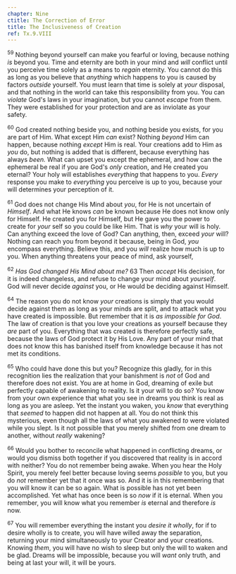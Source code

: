 ```yaml
---
chapter: Nine
ctitle: The Correction of Error
title: The Inclusiveness of Creation
ref: Tx.9.VIII
---
```


<sup>59</sup> Nothing beyond yourself can make you fearful or loving, because
nothing *is* beyond you. Time and eternity are both in your mind and
*will* conflict until you perceive time solely as a means to *regain*
eternity. You cannot do this as long as you believe that *anything*
which happens to you is caused by factors *outside* yourself. You must
learn that time is solely at *your* disposal, and that nothing in the
world can take this responsibility from you. You can *violate* God's
laws in your imagination, but you cannot *escape* from them. They were
established for your protection and are as inviolate as your safety.

<sup>60</sup> God created nothing beside you, and nothing beside you exists, for
you are part of Him. What except Him *can* exist? Nothing *beyond* Him
can happen, because nothing *except* Him is real. Your creations add to
Him as *you* do, but nothing is added that is different, because
everything has always *been.* What can upset you except the ephemeral,
and how can the ephemeral be real if you are God's *only* creation, and
He created you eternal? Your holy will establishes *everything* that
happens to you. *Every* response you make to *everything* you perceive
is up to you, because your will determines your perception of it.

<sup>61</sup> God does not change His Mind about *you*, for He is not uncertain of
*Himself*. And what He knows *can* be known because He does not know
only for Himself. He created you for Himself, but He gave you the power
to create for *your* self so you could be like Him. That is *why* your
will is holy. Can anything exceed the love of God? Can anything, then,
exceed *your* will? Nothing can reach you from beyond it because, being
in God, *you* encompass everything. Believe this, and you *will* realize
how much is up to you. When anything threatens your peace of mind, ask
yourself,

<sup>62</sup> *Has God changed His Mind about me?* 63 Then *accept* His decision,
for it is indeed changeless, and refuse to change your mind about
*yourself*. God will never decide *against* you, or He would be deciding
against Himself.

<sup>64</sup> The reason you do not know *your* creations is simply that you would
decide against them as long as your minds are split, and to attack what
you have created is impossible. But remember that it is *as impossible
for God*. The law of creation is that you love your creations as
yourself because they *are* part of you. Everything that was created is
therefore perfectly safe, because the laws of God protect it by His
Love. Any part of your mind that does not know this has banished itself
from knowledge because it has not met its conditions.

<sup>65</sup> Who could have done this but you? Recognize this gladly, for in this
recognition lies the realization that your banishment is *not* of God
and therefore does not exist. You are at home in God, dreaming of exile
but perfectly capable of awakening to reality. Is it your will to do so?
You know from your own experience that what you see in dreams you think
is real as long as you are asleep. Yet the instant you waken, you *know*
that everything that *seemed* to happen did not happen at all. You do
not think this mysterious, even though all the laws of what you awakened
*to* were violated while you slept. Is it not possible that you merely
shifted from one dream to another, without *really* wakening?

<sup>66</sup> Would you bother to reconcile what happened in conflicting dreams, or
would you dismiss both together if you discovered that reality is in
accord with neither? You do not remember being awake. When you hear the
Holy Spirit, you merely feel better because loving seems *possible* to
you, but you do *not* remember yet that it once was so. And it is in
this remembering that you will know it can be so again. What is possible
has not yet been accomplished. Yet what has once been is so *now* if it
is eternal. When you remember, you will know what you remember *is*
eternal and therefore *is* now.

<sup>67</sup> You will remember everything the instant you *desire it wholly*, for
if to desire wholly is to create, you will have willed away the
separation, returning your mind simultaneously to your Creator and your
creations. Knowing *them*, you will have no wish to sleep but only the
will to waken and be glad. Dreams will be impossible, because you will
*want* only truth, and being at last your will, it will be yours.

